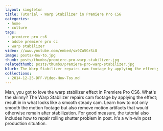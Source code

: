 ```yaml
---
layout: singleton
title: Tutorial - Warp Stabilizer in Premiere Pro CS6
categories:
 - home
 - culture
tags:
 - premiere pro cs6
 - adobe premiere pro cc
 - warp stabilizer
video: //www.youtube.com/embed/sx9Zu5GrSi8
image: posts/How-to.jpg
thumb: posts/thumbs/premiere-pro-warp-stabilizer.jpg
relatedthumb: posts/thumbs/premiere-pro-warp-stabilizer.jpg
blurb: The Warp Stabilizer repairs cam footage by applying the effect; result in in what looks like a smooth steady cam.
collections:
 - 2014-12-25-DFF-Video-How-Tos.md
---
```


Man, you got to love the warp stabilizer effect in Premiere Pro CS6. What's the skinny? The Warp Stabilizer repairs cam footage by applying the effect; result in in what looks like a smooth steady cam. Learn how to not only smooth the motion footage but also remove motion artifacts that would otherwise remain after stabilization. For good measure, the tutorial also includes how to repair rolling shutter problem in post. It's a win-win post production situation.
